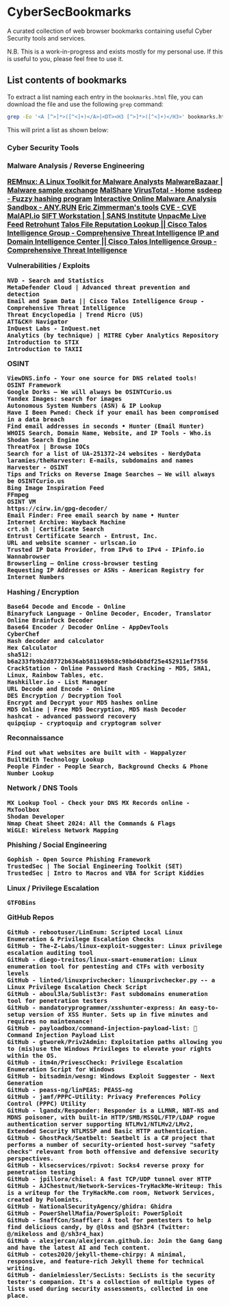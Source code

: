 # CyberSecBookmarks

A curated collection of web browser bookmarks containing useful Cyber Security tools and services.

N.B. This is a work-in-progress and exists mostly for my personal use. If this is useful to you, please feel free to use it.

## List contents of bookmarks

To extract a list naming each entry in the `bookmarks.html` file, you can download the file and use the following `grep` command:

```bash
grep -Eo '<A [^>]*>([^<]+)</A>|<DT><H3 [^>]*>([^<]+)</H3>' bookmarks.html | sed -E 's/.*>([^<]+)<\/?A?>/\1/; s/.*>([^<]+)<\/H3>/\n\1\n/'
```

This will print a list as shown below:

<h3> Cyber Security Tools <h3>

Malware Analysis / Reverse Engineering

 <a href="https://REMnux.org">REMnux: A Linux Toolkit for Malware Analysts</a>
    <a href="https://malwarebazaar.eu/">MalwareBazaar | Malware sample exchange</a>
    <a href="https://malshare.com/">MalShare</a>
    <a href="https://www.virustotal.com/">VirusTotal - Home</a>
    <a href="https://ssdeep.sourceforge.net/">ssdeep - Fuzzy hashing program</a>
    <a href="https://any.run/">Interactive Online Malware Analysis Sandbox - ANY.RUN</a>
    <a href="https://ericzimmerman.github.io/">Eric Zimmerman's tools</a>
    <a href="https://cve.mitre.org/">CVE - CVE</a>
    <a href="https://malapi.io/">MalAPI.io</a>
    <a href="https://sift.wireghoul.com/">SIFT Workstation | SANS Institute</a>
    <a href="https://unpac.me/">UnpacMe Live Feed</a>
    <a href="https://retrohunt.com/">Retrohunt</a>
    <a href="https://talosintelligence.com/">Talos File Reputation Lookup || Cisco Talos Intelligence Group - Comprehensive Threat Intelligence</a>
    <a href="https://talosintelligence.com/">IP and Domain Intelligence Center || Cisco Talos Intelligence Group - Comprehensive Threat Intelligence</a>

Vulnerabilities / Exploits

    NVD - Search and Statistics
    MetaDefender Cloud | Advanced threat prevention and detection
    Email and Spam Data || Cisco Talos Intelligence Group - Comprehensive Threat Intelligence
    Threat Encyclopedia | Trend Micro (US)
    ATT&CK® Navigator
    InQuest Labs - InQuest.net
    Analytics (by technique) | MITRE Cyber Analytics Repository
    Introduction to STIX
    Introduction to TAXII

OSINT

    ViewDNS.info - Your one source for DNS related tools!
    OSINT Framework
    Google Dorks – We will always be OSINTCurio.us
    Yandex Images: search for images
    Autonomous System Numbers (ASN) & IP Lookup
    Have I Been Pwned: Check if your email has been compromised in a data breach
    Find email addresses in seconds • Hunter (Email Hunter)
    WHOIS Search, Domain Name, Website, and IP Tools - Who.is
    Shodan Search Engine
    ThreatFox | Browse IOCs
    Search for a list of UA-251372-24 websites - NerdyData
    laramies/theHarvester: E-mails, subdomains and names Harvester - OSINT
    Tips and Tricks on Reverse Image Searches – We will always be OSINTCurio.us
    Bing Image Inspiration Feed
    FFmpeg
    OSINT VM
    https://cirw.in/gpg-decoder/
    Email Finder: Free email search by name • Hunter
    Internet Archive: Wayback Machine
    crt.sh | Certificate Search
    Entrust Certificate Search - Entrust, Inc.
    URL and website scanner - urlscan.io
    Trusted IP Data Provider, from IPv6 to IPv4 - IPinfo.io
    Wannabrowser
    Browserling – Online cross-browser testing
    Requesting IP Addresses or ASNs - American Registry for Internet Numbers

Hashing / Encryption

    Base64 Decode and Encode - Online
    Binaryfuck Language - Online Decoder, Encoder, Translator
    Online Brainfuck Decoder
    Base64 Encoder / Decoder Online - AppDevTools
    CyberChef
    Hash decoder and calculator
    Hex Calculator
    sha512: b6a233fb9b2d8772b636ab581169b58c98bd4b8df25e452911ef7556
    CrackStation - Online Password Hash Cracking - MD5, SHA1, Linux, Rainbow Tables, etc.
    Hashkiller.io - List Manager
    URL Decode and Encode - Online
    DES Encryption / Decryption Tool
    Encrypt and Decrypt your MD5 hashes online
    MD5 Online | Free MD5 Decryption, MD5 Hash Decoder
    hashcat - advanced password recovery
    quipqiup - cryptoquip and cryptogram solver

Reconnaissance

    Find out what websites are built with - Wappalyzer
    BuiltWith Technology Lookup
    People Finder - People Search, Background Checks & Phone Number Lookup

Network / DNS Tools

    MX Lookup Tool - Check your DNS MX Records online - MxToolbox
    Shodan Developer
    Nmap Cheat Sheet 2024: All the Commands & Flags
    WiGLE: Wireless Network Mapping

Phishing / Social Engineering

    Gophish - Open Source Phishing Framework
    TrustedSec | The Social Engineering Toolkit (SET)
    TrustedSec | Intro to Macros and VBA for Script Kiddies

Linux / Privilege Escalation

    GTFOBins

GitHub Repos

    GitHub - rebootuser/LinEnum: Scripted Local Linux Enumeration & Privilege Escalation Checks
    GitHub - The-Z-Labs/linux-exploit-suggester: Linux privilege escalation auditing tool
    GitHub - diego-treitos/linux-smart-enumeration: Linux enumeration tool for pentesting and CTFs with verbosity levels
    GitHub - linted/linuxprivchecker: linuxprivchecker.py -- a Linux Privilege Escalation Check Script
    GitHub - aboul3la/Sublist3r: Fast subdomains enumeration tool for penetration testers
    GitHub - mandatoryprogrammer/xsshunter-express: An easy-to-setup version of XSS Hunter. Sets up in five minutes and requires no maintenance!
    GitHub - payloadbox/command-injection-payload-list: 🎯 Command Injection Payload List
    GitHub - gtworek/Priv2Admin: Exploitation paths allowing you to (mis)use the Windows Privileges to elevate your rights within the OS.
    GitHub - itm4n/PrivescCheck: Privilege Escalation Enumeration Script for Windows
    GitHub - bitsadmin/wesng: Windows Exploit Suggester - Next Generation
    GitHub - peass-ng/linPEAS: PEASS-ng
    GitHub - jamf/PPPC-Utility: Privacy Preferences Policy Control (PPPC) Utility
    GitHub - lgandx/Responder: Responder is a LLMNR, NBT-NS and MDNS poisoner, with built-in HTTP/SMB/MSSQL/FTP/LDAP rogue authentication server supporting NTLMv1/NTLMv2/LMv2, Extended Security NTLMSSP and Basic HTTP authentication.
    GitHub - GhostPack/Seatbelt: Seatbelt is a C# project that performs a number of security-oriented host-survey "safety checks" relevant from both offensive and defensive security perspectives.
    GitHub - klsecservices/rpivot: Socks4 reverse proxy for penetration testing
    GitHub - jpillora/chisel: A fast TCP/UDP tunnel over HTTP
    GitHub - AJChestnut/Network-Services-TryHackMe-Writeup: This is a writeup for the TryHackMe.com room, Network Services, created by Polomints.
    GitHub - NationalSecurityAgency/ghidra: Ghidra
    GitHub - PowerShellMafia/PowerSploit: PowerSploit
    GitHub - SnaffCon/Snaffler: A tool for pentesters to help find delicious candy, by @l0ss and @Sh3r4 (Twitter: @/mikeloss and @/sh3r4_hax)
    GitHub - alexjercan/alexjercan.github.io: Join the Gang Gang and have the latest AI and Tech content.
    GitHub - cotes2020/jekyll-theme-chirpy: A minimal, responsive, and feature-rich Jekyll theme for technical writing.
    GitHub - danielmiessler/SecLists: SecLists is the security tester's companion. It's a collection of multiple types of lists used during security assessments, collected in one place.
